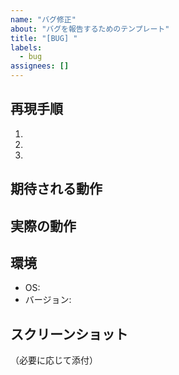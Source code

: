 ```yaml
---
name: "バグ修正"
about: "バグを報告するためのテンプレート"
title: "[BUG] "
labels:
  - bug
assignees: []
---
```


## 再現手順

1.
2.
3.

## 期待される動作

## 実際の動作

## 環境

- OS:
- バージョン:

## スクリーンショット

（必要に応じて添付）
